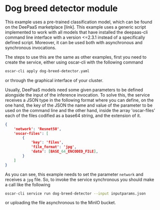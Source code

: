 # Dog breed detector module

This example uses a pre-trained classification model, which can be found on the DeePaaS marketplace [link]. This example uses a generic script implemented to work with all models that have installed the deepaas-cli command line interface with a version <=2.3.1 instead of a specifically defined script. Moreover, it can be used both with asynchronous and synchronous invocations.

The steps to use this are the same as other examples, first you need to create the service, either using oscar-cli with the following command

``` sh
oscar-cli apply dog-breed-detector.yaml
```

or through the graphical interface of your cluster.

Usually, DeePaaS models need some given parameters to be defined alongside the input of the inference invocation. To solve this, the service receives a JSON type in the following format where you can define, on the one hand, the key of the JSON the name and value of the parameter to be used on the command line and the other hand, inside the array 'oscar-files' each of the files codified as a base64 string, and the extension of it.

``` json
{
    'network': 'Resnet50',
    'oscar-files': [
        {
            'key': 'files',
            'file_format': 'jpg',
            'data': [BASE_64_ENCODED_FILE],
        }
    ]
}
```
As you can see, this example needs to set the parameter `network` and receives a `jpg` file. So, to invoke the service synchronous you should make a call like the following 

``` sh
oscar-cli service run dog-breed-detector --input inputparams.json
```

or uploading the file asynchronous to the MinIO bucket.